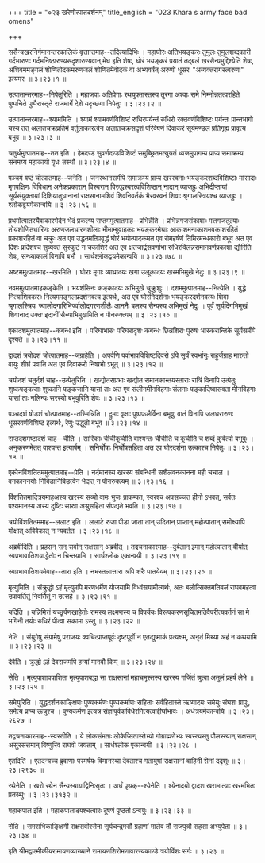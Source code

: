 +++
title = "०२३ खरेणोत्पातदर्शनम्"
title_english = "023 Khara s army face bad omens"

+++


ससैन्यखरनिर्गमानन्तरकालिकं वृत्तान्तमाह--तदित्यादिभिः । महाघोरः
अतिभयङ्करः तुमुलः तुमुलशब्दकारी गर्दभारुणः
गर्दभनिष्ठारुण्यसदृशारुण्यवान् मेघ इति शेषः, घोरं भयङ्करं प्रयातं तद्बलं
खरसैन्यमुद्दिश्येति शेषः, अशिवममङ्गलं शोणितोदकमरुणजलं शोणितमेवोदकं वा
अभ्यवर्षत् अरुणो धूसरः "अव्यक्तरागस्त्वरुणः" इत्यमरः  ॥  ३।२३।१  ॥   

  

उत्पातान्तरमाह--निपेतुरिति । महाजवाः अतिवेगाः रथयुक्तास्तस्य तुरगा
अश्वाः समे निम्नोन्नतत्वरहिते पुष्पचिते पुष्पैरास्तृते राजमार्गे देशे
यदृच्छया निपेतुः  ॥  ३।२३।२  ॥   

  

उत्पातान्तरमाह--श्याममिति । श्यामं श्यामवर्णविशिष्टं रुधिरपर्यन्तं
रुधिरो रक्तवर्णविशिष्टः पर्यन्तः प्रान्तभागो यस्य तत् अलातचक्रप्रतिमं
वर्तुलाकारत्वेन अलातचक्रसदृशं परिवेषणं दिवाकरं सूर्यमण्डलं प्रतिगृह्य
प्रावृत्य बभूव  ॥  ३।२३।३  ॥   

  

चतुर्थमुत्पातमाह--तत इति । हेमदण्डं सुवर्णदण्डविशिष्टं
समुच्छ्रितमत्युन्नतं ध्वजमुपागम्य प्राप्य समाक्रम्य संनमय्य महाकायो
गृध्रः तस्थौ  ॥  ३।२३।४  ॥   

  

पञ्चमं षष्ठं चोत्पातमाह--जनेति । जनस्थानसमीपे समाक्रम्य प्राप्य खरस्वनाः
भयङ्करशब्दविशिष्टाः मांसादाः मृगपक्षिणः विविधान् अनेकप्रकारान् विस्वरान्
विरुद्धस्वरत्वविशिष्ठान् नादान् व्याजह्रुः अभिदीप्तायां सूर्यसंयुक्तायां
दिशियातुधानानां राक्षसानामशिवं शिवनिवर्तकं भैरवस्वनं शिवाः
श्रृगालस्त्रियश्च व्याजह्रुः । श्लोकद्वयमेकान्वयि  ॥  ३।२३।५६  ॥   

  

प्रथमोत्पातस्यैवाकारभेदेन भेदं प्रकल्प्य सप्तममुत्पातमाह--प्रभिन्नेति ।
प्रभिन्नगजसंकाशाः मत्तगजतुल्याः तोयशोणितधारिणः अरुणजलधारणशीलाः
भीमाम्बुवाहकाः भयङ्करमेघाः आकाशमनाकाशमवकाशरहितं प्रकाशरहितं वा चक्रुः अत
एव उद्धतमतिप्रवृद्धं घोरं भयोत्पादकमत एव रोमहर्षणं तिमिरमन्धकारो बभूव अत
एव दिशः प्रदिशश्च सुव्यक्तं सुस्फुटं न चकाशिरे अत एव क्षतजार्द्रसवर्णाभा
रुधिरक्लिन्नसमानवर्णप्रकाशा द्यौरिति शेषः, सन्ध्याकालं विनापि बभौ ।
सार्धश्लोकद्वयमेकान्वयि  ॥  ३।२३।७८  ॥   

  

अष्टममुत्पातमाह--खरमिति । घोराः मृगाः व्याघ्रादयः खगा उलूकादयः खरमभिमुखे
नेदुः  ॥  ३।२३।९  ॥   

  

नवममुत्पातमाहकङ्केति । भयशंसिनः कङ्कादयः अभिमुखे चुक्रुशुः ।
दशममुत्पातमाह--नित्येति । युद्धे नित्याशिवकराः नित्यममङ्गलप्रदर्शनवत्य
इत्यर्थः, अत एव घोरनिदर्शनाः भयङ्करदर्शनवत्यः शिवाः श्रृगालस्त्रियः
ज्वालोद्गारिभिर्ज्वालोद्गरणशीलैः आननैः बलस्य सैन्यस्य अभिमुखं नेदुः ।
पूर्वं सूर्यदिगभिमुखं शिवानाद उक्तः इदानीं सैन्याभिमुखमिति न
पौनरुक्त्यम्  ॥  ३।२३।१०  ॥   

  

एकादशमुत्पातमाह--कबन्ध इति । परिघाभासः परिघसदृशः कबन्धः छिन्नशिराः
पुरुषः भास्करान्तिके सूर्यसमीपे दृश्यते  ॥  ३।२३।११  ॥   

  

द्वादशं त्रयोदशं चोत्पातमाह--जग्राहेति । अपर्वणि पर्वाभावविशिष्टदिवसे
ऽपि सूर्यं स्वर्भानुः राहुर्जग्राह मारुतो वायुः शीघ्रं प्रवाति अत एव
दिवाकरो निष्प्रभो ऽभूत्  ॥  ३।२३।१२  ॥   

  

त्रयोदशं चतुर्दशं चाह--उत्पेतुरिति । खद्योतसप्रभाः खद्योत
समानकान्तयस्ताराः रात्रिं विनापि उत्पेतुः शुष्कपङ्कजाः शुष्कानि पङ्कजानि
यासां ताः अत एव संलीनमीनविहगाः संलनाः पङ्कादिष्वासक्ता मीनविहगाः यासां
ताः नलिन्यः सरस्यो बभूवुरिति शेषः  ॥  ३।२३।१३  ॥   

  

पञ्चदशं षोडशं चोत्पातमाह--तस्मिन्निति । द्रुमाः वृक्षाः पुष्पफलैर्विना
बभूवुः वातं विनापि जलधरारुणः धूसरवर्णविशिष्ट इत्यर्थः, रेणुः उद्धूतो
बभूव  ॥  ३।२३।१४  ॥   

  

सप्तदशमष्टादशं चाह--चीति । सारिकाः चीचीकूचीति वाश्यन्तः चीचीति च कूचीति
च शब्दं कुर्वत्यो बभूवुः । अनुकरणमेतत् वाश्यन्त इत्यार्षम् । सनिर्घोषाः
निर्घोषसहिता अत एव घोरदर्शना उत्काश्च निपेतुः  ॥  ३।२३।१५  ॥   

  

एकोनविंशतितममुत्पातमाह--प्रेति । नर्दमानस्य खरस्य संबन्धिनी सशैलवनकानना
मही चचाल । वनकाननयोः निबिडानिबिडत्वेन भेदात् न पौनरुक्त्यम्  ॥  ३।२३।१६
 ॥   

  

विंशतितमादित्रयमाहअस्य खरस्य सव्यो वामः भुजः प्राकम्पत, स्वरश्च अपसज्जत
हीनो ऽभवत्, सर्वतः पश्यमानस्य अस्य दुष्टिः सास्रा अश्रुसहिता संपद्यते
भवति  ॥  ३।२३।१७  ॥   

  

त्रयोविंशतितममाह--ललाट इति । ललाटे रुजा पीडा जाता तान् उदितान्
प्राप्तान् महोत्पातान् समीक्ष्यापि मोक्षात् अविवेकात् न न्यवर्तत  ॥ 
३।२३।१८  ॥   

  

अब्रवीदिति । प्रहसन् सन् सर्वान् राक्षसान् अब्रवीत् ।
तद्वचनाकारमाह--दुर्बलान् इमान् महोत्पातान् वीर्यात्
स्वप्रभावातिशयाद्धेतोः न चिन्तयामि । सार्धश्लोक एकान्वयी  ॥  ३।२३।१९  ॥   

  

स्वप्रभावातिशयमेवाह--तारा इति । नभस्तलात्तारा अपि शरैः पातयेयम्  ॥ 
३।२३।२०  ॥   

  

मृत्युमिति । संक्रुद्धो ऽहं मृत्युमपि मरणधर्मेण योजयामि
विध्वंसयामीत्यर्थः, अतः बलोत्सिक्तमतिबलं राघवमहत्वा उपावर्तितुं
निवर्तितुं न उत्सहे  ॥  ३।२३।२१  ॥   

  

यदिति । यन्निमित्तं यच्छूर्पणखाहेतोः रामस्य लक्ष्मणस्य च विपर्ययः
विरूपकरणसूचितमतिवैपरीत्यवर्तनं सा मे भगिनी तयोः रुधिरं पीत्वा सकामा
ऽस्तु  ॥  ३।२३।२२  ॥   

  

नेति । संयुगेषु संग्रामेषु पराजयः क्वचित्प्राप्तपूर्वः दृष्टपूर्वो न
एतद्युष्माकं प्रत्यक्षम्, अनृतं मिथ्या अहं न कथयामि  ॥  ३।२३।२३  ॥   

  

देवेति । क्रुद्धो ऽहं देवराजमपि हन्यां मानवौ किम्  ॥  ३।२३।२४  ॥   

  

सेति । मृत्युपाशावपाशिता मृत्युपाशबद्धा सा राक्षसानां महाचमूस्तस्य खरस्य
गर्जितं श्रुत्वा अतुलं प्रहर्षं लेभे  ॥  ३।२३।२५  ॥   

  

समेयुरिति । युद्धदर्शनकाङ्क्षिणः पुण्यकर्मणः पुण्यकर्माणः सहिताः
सर्वहितास्ते ऋष्यादयः समेयुः संघशः प्रापुः, समेत्य प्राप्य ऊचुश्च ।
पुण्यकर्मण इत्यत्र संज्ञापूर्वकविधेरनित्यत्वाद्दीर्घाभावः ।
अर्धत्रयमेकान्वयि  ॥  ३।२३।२६२७  ॥   

  

तद्वचनाकारमाह--स्वस्तीति । ये लोकसंमताः लोकेप्सितास्तेभ्यो
गोब्राह्मणेभ्यः स्वस्त्यस्तु पौलस्त्यान् राक्षसान् असुरसत्तमान्
विष्णुरिव राघवो जयताम् । सार्धश्लोक एकान्वयी  ॥  ३।२३।२८  ॥   

  

एतदिति । एतदन्यच्च ब्रुवाणाः परमर्षयः विमानस्था देवताश्च गतायुषां
राक्षसानां वाहिनीं सेनां ददृशुः  ॥  ३।२३।२९३०  ॥   

  

रथेनेति । खरो रथेन सैन्यस्याग्राद्विनिःसृतः । अर्धं पृथक्--श्येनेति ।
श्येनादयो द्वादश खरामात्याः खरमभितः प्रतस्थुः  ॥  ३।२३।३१३२  ॥   

  

महाकपाल इति । महाकपालादयश्चत्वारः दूषणं पृष्ठतो ऽन्वयुः  ॥  ३।२३।३३  ॥   

  

सेति । समराभिकाङ्क्षिणी राक्षसवीरसेना सूर्यचन्द्रमसौ ग्रहाणां मालेव तौ
राजपुत्रौ सहसा अभ्युपेता  ॥  ३।२३।३४  ॥   

  

इति श्रीमद्वाल्मीकीयरामायणव्याख्याने रामायणशिरोमणावारण्यकाण्डे
त्रयोविंशः सर्गः  ॥  ३।२३  ॥   

  



